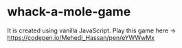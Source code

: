 # whack-a-mole-game
It is created using vanilla JavaScript. Play this game here -> https://codepen.io/Mehedi_Hassan/pen/eYWWwMx
